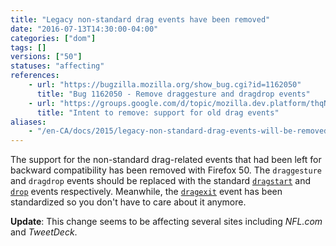 ```yaml
---
title: "Legacy non-standard drag events have been removed"
date: "2016-07-13T14:30:00-04:00"
categories: ["dom"]
tags: []
versions: ["50"]
statuses: "affecting"
references:
    - url: "https://bugzilla.mozilla.org/show_bug.cgi?id=1162050"
      title: "Bug 1162050 - Remove draggesture and dragdrop events"
    - url: "https://groups.google.com/d/topic/mozilla.dev.platform/thqN2Umpea0/discussion"
      title: "Intent to remove: support for old drag events"
aliases:
    - "/en-CA/docs/2015/legacy-non-standard-drag-events-will-be-removed/"
---
```

The support for the non-standard drag-related events that had been left for backward compatibility has been removed with Firefox 50. The `draggesture` and `dragdrop` events should be replaced with the standard [`dragstart`](https://developer.mozilla.org/docs/Web/Events/dragstart) and [`drop`](https://developer.mozilla.org/docs/Web/Events/drop) events respectively. Meanwhile, the [`dragexit`](https://developer.mozilla.org/docs/Web/Events/dragexit) event has been standardized so you don't have to care about it anymore.

**Update**: This change seems to be affecting several sites including *NFL.com* and *TweetDeck*.
